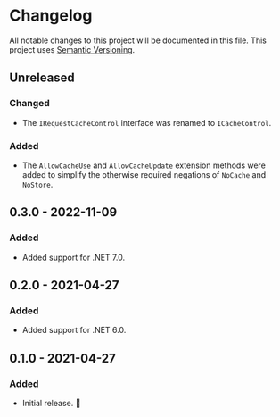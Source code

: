 # Changelog

All notable changes to this project will be documented in this file.
This project uses [Semantic Versioning](https://semver.org/spec/v2.0.0.html).

## Unreleased

### Changed

- The `IRequestCacheControl` interface was renamed to `ICacheControl`.

### Added

- The `AllowCacheUse` and `AllowCacheUpdate` extension methods were added
  to simplify the otherwise required negations of `NoCache` and `NoStore`.

## 0.3.0 - 2022-11-09

### Added

- Added support for .NET 7.0.

## 0.2.0 - 2021-04-27

### Added

- Added support for .NET 6.0.

## 0.1.0 - 2021-04-27

### Added

- Initial release. 🎉
